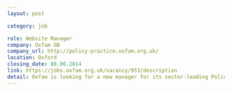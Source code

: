 ```yaml
---
layout: post

category: job

role: Website Manager
company: Oxfam GB
company_url: http://policy-practice.oxfam.org.uk/
location: Oxford
closing_date: 08.06.2014
link: https://jobs.oxfam.org.uk/vacancy/953/description
detail: Oxfam is looking for a new manager for its sector-leading Policy & Practice website and blog. The role combines technical ability (the site is integrated with an online repository), editorial flair and a good understanding of development and humanitarian professionals.
---
```

